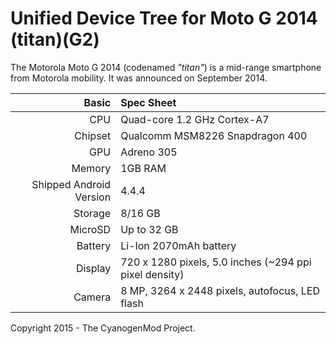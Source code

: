 Unified Device Tree for Moto G 2014 (titan)(G2)
===============================================

The Motorola Moto G 2014 (codenamed _"titan"_) is a mid-range smartphone from Motorola mobility.
It was announced on September 2014.

Basic   | Spec Sheet
-------:|:-------------------------
CPU     | Quad-core 1.2 GHz Cortex-A7
Chipset | Qualcomm MSM8226 Snapdragon 400
GPU     | Adreno 305
Memory  | 1GB RAM
Shipped Android Version | 4.4.4
Storage | 8/16 GB
MicroSD | Up to 32 GB
Battery | Li-Ion 2070mAh battery
Display | 720 x 1280 pixels, 5.0 inches (~294 ppi pixel density)
Camera  | 8 MP, 3264 х 2448 pixels, autofocus, LED flash

Copyright 2015 - The CyanogenMod Project.
